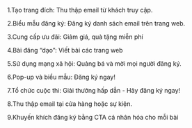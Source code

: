 1.Tạo trang đích: Thu thập email từ khách truy cập.

2.Biểu mẫu đăng ký: Đăng ký danh sách email trên trang web.

3.Cung cấp ưu đãi: Giảm giá, quà tặng miễn phí

4.Bài đăng “dạo”: Viết bài các trang web

5.Sử dụng mạng xã hội: Quảng bá và mời mọi người đăng ký.

6.Pop-up và biểu mẫu: Đăng ký ngay!

7.Tổ chức cuộc thi: Giải thưởng hấp dẫn - Hãy đăng ký ngay!

8.Thu thập email tại cửa hàng hoặc sự kiện.

9.Khuyến khích đăng ký bằng CTA cá nhân hóa cho mỗi bài

